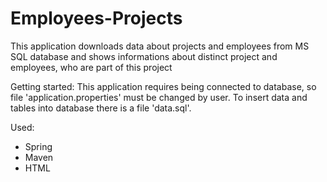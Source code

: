 # Employees-Projects
This application downloads data about projects and employees from MS SQL database and shows informations about distinct project and
employees, who are part of this project

Getting started:
This application requires being connected to database, so file 'application.properties' must be changed by user. To insert data and 
tables into database there is a file 'data.sql'.

Used:
- Spring
- Maven
- HTML
